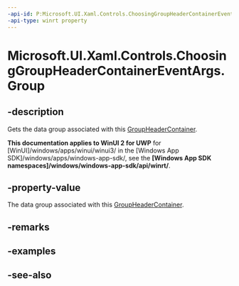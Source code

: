 ```yaml
---
-api-id: P:Microsoft.UI.Xaml.Controls.ChoosingGroupHeaderContainerEventArgs.Group
-api-type: winrt property
---
```


<!-- Property syntax
public object Group { get; }
-->

# Microsoft.UI.Xaml.Controls.ChoosingGroupHeaderContainerEventArgs.Group

## -description
Gets the data group associated with this [GroupHeaderContainer](choosinggroupheadercontainereventargs_groupheadercontainer.md).

**This documentation applies to WinUI 2 for UWP** for [WinUI]/windows/apps/winui/winui3/ in the [Windows App SDK]/windows/apps/windows-app-sdk/, see the **[Windows App SDK namespaces]/windows/windows-app-sdk/api/winrt/**.

## -property-value
The data group associated with this [GroupHeaderContainer](choosinggroupheadercontainereventargs_groupheadercontainer.md).

## -remarks

## -examples

## -see-also
